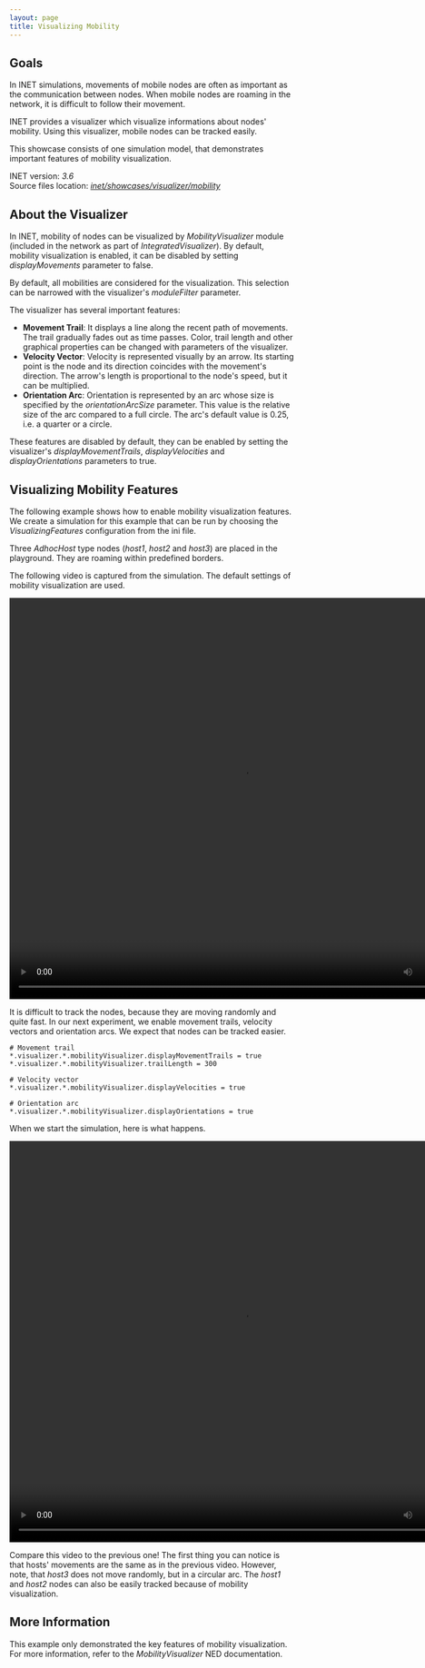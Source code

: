 ```yaml
---
layout: page
title: Visualizing Mobility
---
```


## Goals

In INET simulations, movements of mobile nodes are often as important as the
communication between nodes. When mobile nodes are roaming in the network, it
is difficult to follow their movement.

INET provides a visualizer which visualize informations about nodes' mobility.
Using this visualizer, mobile nodes can be tracked easily.

This showcase consists of one simulation model, that demonstrates important
features of mobility visualization.

INET version: <var>3.6</var><br>
Source files location: <a href="https://github.com/inet-framework/inet-showcases/tree/master/visualizer/mobility" target="_blank"><var>inet/showcases/visualizer/mobility</var></a>

## About the Visualizer

In INET, mobility of nodes can be visualized by <var>MobilityVisualizer</var>
module (included in the network as part of <var>IntegratedVisualizer</var>). By
default, mobility visualization is enabled, it can be disabled by setting
<var>displayMovements</var> parameter to false.

By default, all mobilities are considered for the visualization. This selection can be
narrowed with the visualizer's <var>moduleFilter</var> parameter.

The visualizer has several important features:

-   **Movement Trail**: It displays a line along the recent path of movements. The trail gradually fades out as time passes. Color, trail length and other graphical properties can be changed with parameters of the visualizer.
-   **Velocity Vector**: Velocity is represented visually by an arrow. Its starting point is the node and its direction coincides with the movement's direction. The arrow's length is proportional to the node's speed, but it can be multiplied.
-   **Orientation Arc**: Orientation is represented by an arc whose size is specified by the <var>orientationArcSize</var> parameter. This value is the relative size of the arc compared to a full circle. The arc's default value is 0.25, i.e. a quarter or a circle.

These features are disabled by default, they can be enabled by setting the
visualizer's <var>displayMovementTrails</var>, <var>displayVelocities</var>
and <var>displayOrientations</var> parameters to true.

## Visualizing Mobility Features

The following example shows how to enable mobility visualization features. We
create a simulation for this example that can be run by choosing the
<var>VisualizingFeatures</var> configuration from the ini file.

Three <var>AdhocHost</var> type nodes (<var>host1</var>,
<var>host2</var> and <var>host3</var>) are placed in the playground. They are
roaming within predefined borders.

The following video is captured from the simulation. The default settings of
mobility visualization are used.

<video autoplay loop controls onclick="this.paused ? this.play() : this.pause();"
width="822" height="707" src="NoFeatures_v0620.m4v"></video>

It is difficult to track the nodes, because they are moving randomly and quite fast.
In our next experiment, we enable movement trails, velocity vectors and
orientation arcs. We expect that nodes can be tracked easier.

``` {.snippet}
# Movement trail
*.visualizer.*.mobilityVisualizer.displayMovementTrails = true
*.visualizer.*.mobilityVisualizer.trailLength = 300

# Velocity vector
*.visualizer.*.mobilityVisualizer.displayVelocities = true

# Orientation arc
*.visualizer.*.mobilityVisualizer.displayOrientations = true
```

When we start the simulation, here is what happens.

<video autoplay loop controls onclick="this.paused ? this.play() : this.pause();" width="822" height="707" src="VisualizingFeatures_v0627.m4v"></video>

Compare this video to the previous one! The first thing you can notice is that
hosts' movements are the same as in the previous video. However, note, that
<var>host3</var> does not move randomly, but in a circular arc. The
<var>host1</var> and <var>host2</var> nodes can also be easily tracked because of
mobility visualization.

## More Information

This example only demonstrated the key features of mobility visualization. For
more information, refer to the <var>MobilityVisualizer</var> NED
documentation.
